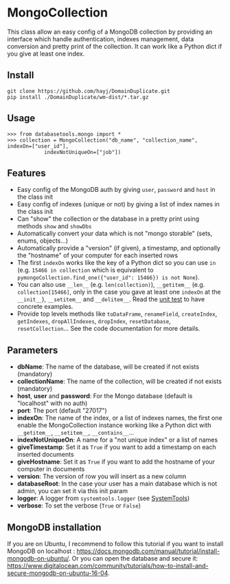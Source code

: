 # MongoCollection

This class allow an easy config of a MongoDB collection by providing an interface which handle authentication, indexes management, data conversion and pretty print of the collection. It can work like a Python dict if you give at least one index.

## Install

	git clone https://github.com/hayj/DomainDuplicate.git
	pip install ./DomainDuplicate/wm-dist/*.tar.gz

## Usage

	>>> from databasetools.mongo import *
	>>> collection = MongoCollection("db_name", "collection_name", indexOn=["user_id"],
				indexNotUniqueOn=["job"])

## Features

 * Easy config of the MongoDB auth by giving `user`, `password` and `host` in the class init
 * Easy config of indexes (unique or not) by giving a list of index names in the class init
 * Can "show" the collection or the database in a pretty print using methods `show` and `showDbs`
 * Automatically convert your data which is not "mongo storable" (sets, enums, objects...)
 * Automatically provide a "version" (if given), a timestamp, and optionally the "hostname" of your computer for each inserted rows
 * The first `indexOn` works like the key of a Python dict so you can use `in` (e.g. `15466 in collection` which is equivalent to `pymongoCollection.find_one({"user_id": 15466}) is not None`).
 * You can also use `__len__` (e.g. `len(collection)`), `__getitem__` (e.g. `collection[15466]`, only in the case you gave at least one `indexOn` at the `__init__`), `__setitem__` and `__delitem__`. Read the [unit test](https://github.com/hayj/DatabaseTools/blob/master/databasetools/test/mongo.py) to have concrete examples.
 * Provide top levels methods like `toDataFrame`, `renameField`, `createIndex`, `getIndexes`, `dropAllIndexes`, `dropIndex`, `resetDatabase`, `resetCollection`... See the code documentation for more details.

## Parameters

 * **dbName**: The name of the database, will be created if not exists (mandatory)
 * **collectionName**: The name of the collection, will be created if not exists (mandatory)
 * **host**, **user** and **password**: For the Mongo database (default is "localhost" with no auth)
 * **port**: The port (default "27017")
 * **indexOn**: The name of the index, or a list of indexes names, the first one enable the MongoCollection instance working like a Python dict with `__getitem__`, `__setitem__`, `__contains__`...
 * **indexNotUniqueOn**: A name for a "not unique index" or a list of names
 * **giveTimestamp**: Set it as `True` if you want to add a timestamp on each inserted documents
 * **giveHostname**: Set it as `True` if you want to add the hostname of your computer in documents
 * **version**: The version of row you will insert as a new column
 * **databaseRoot**: In the case your user has a main database which is not admin, you can set it via this init param
 * **logger**: A logger from `systemtools.logger` (see [SystemTools](https://github.com/hayj/SystemTools))
 * **verbose**: To set the verbose (`True` or `False`)

## MongoDB installation

If you are on Ubuntu, I recommend to follow this tutorial if you want to install MongoDB on localhost : <https://docs.mongodb.com/manual/tutorial/install-mongodb-on-ubuntu/>. Or you can open the database and secure it: <https://www.digitalocean.com/community/tutorials/how-to-install-and-secure-mongodb-on-ubuntu-16-04>.
